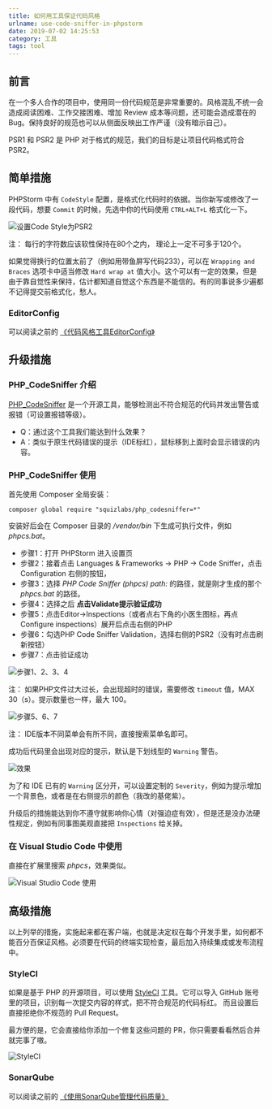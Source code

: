 ```yaml
---
title: 如何用工具保证代码风格
urlname: use-code-sniffer-in-phpstorm
date: 2019-07-02 14:25:53
category: 工具
tags: tool
---
```


## 前言

在一个多人合作的项目中，使用同一份代码规范是非常重要的。风格混乱不统一会造成阅读困难、工作交接困难、增加 Review 成本等问题，还可能会造成潜在的 Bug。保持良好的规范也可以从侧面反映出工作严谨（没有暗示自己）。

PSR1 和 PSR2 是 PHP 对于格式的规范，我们的目标是让项目代码格式符合 PSR2。

<!-- more -->

## 简单措施

PHPStorm 中有 `CodeStyle` 配置，是格式化代码时的依据。当你新写或修改了一段代码，想要 `Commit` 的时候，先选中你的代码使用 `CTRL+ALT+L` 格式化一下。

![设置Code Style为PSR2](/images/phpstorm-psr2.png)

注： 每行的字符数应该软性保持在80个之内， 理论上一定不可多于120个。

如果觉得换行的位置太前了（例如用带鱼屏写代码233），可以在 `Wrapping and Braces` 选项卡中适当修改 `Hard wrap at` 值大小。这个可以有一定的效果，但是由于靠自觉性来保持，估计都知道自觉这个东西是不能信的。有的同事说多少遍都不记得提交前格式化，愁人。

### EditorConfig

可以阅读之前的 [《代码风格工具EditorConfig》](/2018/how-to-use-editorconfig.html)

## 升级措施

### PHP_CodeSniffer 介绍

[PHP_CodeSniffer](https://pear.php.net/package/PHP_CodeSniffer/) 是一个开源工具，能够检测出不符合规范的代码并发出警告或报错（可设置报错等级）。

- Q：通过这个工具我们能达到什么效果？
- A：类似于原生代码错误的提示（IDE标红），鼠标移到上面时会显示错误的内容。

### PHP_CodeSniffer 使用

首先使用 Composer 全局安装：

```composer
composer global require "squizlabs/php_codesniffer=*"
```

安装好后会在 Composer 目录的 */vendor/bin* 下生成可执行文件，例如 *phpcs.bat*。

- 步骤1：打开 PHPStorm 进入设置页
- 步骤2：接着点击 Languages & Frameworks -> PHP -> Code Sniffer，点击 Configuration 右侧的按钮，
- 步骤3：选择 *PHP Code Sniffer (phpcs) path:* 的路径，就是刚才生成的那个 *phpcs.bat* 的路径。
- 步骤4：选择之后 **点击Validate提示验证成功**
- 步骤5：点击Editor->Inspections（或者点右下角的小医生图标，再点 Configure inspections）展开后点击右侧的PHP
- 步骤6：勾选PHP Code Sniffer Validation，选择右侧的PSR2（没有时点击刷新按钮）
- 步骤7：点击验证成功

![步骤1、2、3、4](/images/phpcs1.png)

注： 如果PHP文件过大过长，会出现超时的错误，需要修改 `timeout` 值，MAX 30（s）。提示数量也一样，最大 100。

![步骤5、6、7](/images/phpcs2.png)

注： IDE版本不同菜单会有所不同，直接搜索菜单名即可。

成功后代码里会出现对应的提示，默认是下划线型的 `Warning` 警告。

![效果](/images/phpcs3.png)

 为了和 IDE 已有的 `Warning` 区分开，可以设置定制的 `Severity`，例如为提示增加一个背景色，或者是在右侧提示的颜色（我改的基佬紫）。

升级后的措施能达到你不遵守就影响你心情（对强迫症有效），但是还是没办法硬性规定，例如有同事图美观直接把 `Inspections` 给关掉。

### 在 Visual Studio Code 中使用

直接在扩展里搜索 *phpcs*，效果类似。

![Visual Studio Code 使用](/images/phpcs-vsc.png)

## 高级措施

以上列举的措施，实施起来都在客户端，也就是决定权在每个开发手里，如何都不能百分百保证风格。必须要在代码的终端实现检查，最后加入持续集成或发布流程中。

### StyleCI

如果是基于 PHP 的开源项目，可以使用 [StyleCI](https://github.styleci.io) 工具。它可以导入 GitHub 账号里的项目，识别每一次提交内容的样式，把不符合规范的代码标红。
而且设置后直接拒绝你不规范的 Pull Request。

最方便的是，它会直接给你添加一个修复这些问题的 PR，你只需要看看然后合并就完事了嗷。

![StyleCI](/images/styleci.png)

### SonarQube

可以阅读之前的 [《使用SonarQube管理代码质量》](/2018/use-sonarqube-continuous-code-quality.html)
